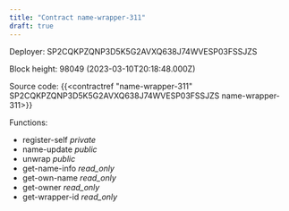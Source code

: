 ```yaml
---
title: "Contract name-wrapper-311"
draft: true
---
```

Deployer: SP2CQKPZQNP3D5K5G2AVXQ638J74WVESP03FSSJZS


 



Block height: 98049 (2023-03-10T20:18:48.000Z)

Source code: {{<contractref "name-wrapper-311" SP2CQKPZQNP3D5K5G2AVXQ638J74WVESP03FSSJZS name-wrapper-311>}}

Functions:

* register-self _private_
* name-update _public_
* unwrap _public_
* get-name-info _read_only_
* get-own-name _read_only_
* get-owner _read_only_
* get-wrapper-id _read_only_
